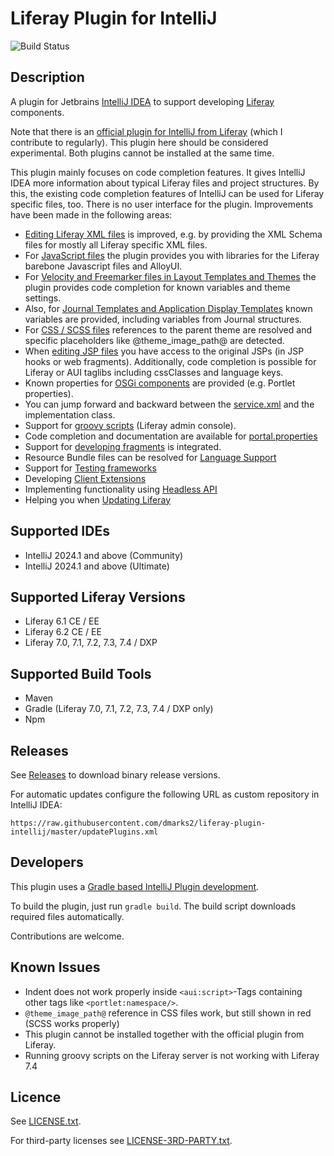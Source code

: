<!--
  Title: Liferay Plugin for IntelliJ
  Description: A plugin for Jetbrains IntelliJ IDEA to support developing Liferay components.
  Author: dmarks2
  -->
  
Liferay Plugin for IntelliJ
===========================
![Build Status](https://github.com/dmarks2/liferay-plugin-intellij/actions/workflows/liferay-plugin-intellij.yml/badge.svg)

Description
-----------
A plugin for Jetbrains [IntelliJ IDEA](https://www.jetbrains.com/idea/) to support developing [Liferay](http://www.liferay.com/) components. 

Note that there is an [official plugin for IntelliJ from Liferay](https://plugins.jetbrains.com/plugin/10739-liferay) (which I contribute to regularly). This plugin here should be 
considered experimental. Both plugins cannot be installed at the same time.

This plugin mainly focuses on code completion features. It gives IntelliJ IDEA more information about typical Liferay files and project structures. 
By this, the existing code completion features of IntelliJ can be used for Liferay specific files, too. There is no user interface
for the plugin. Improvements have been made in the following areas:

* [Editing Liferay XML files](documentation/xml_files.md) is improved, e.g. by providing the XML Schema files for mostly all Liferay specific XML files. 
* For [JavaScript files](documentation/js_files.md) the plugin provides you with libraries for the Liferay barebone Javascript files and AlloyUI. 
* For [Velocity and Freemarker files in Layout Templates and Themes](documentation/vtl_ftl_files.md) the plugin provides code completion for known variables and theme settings.
* Also, for [Journal Templates and Application Display Templates](documentation/structures_templates_adt.md) known variables are provided, including variables from Journal structures.
* For [CSS / SCSS files](documentation/scss_files.md) references to the parent theme are resolved and specific placeholders like @theme_image_path@ are detected. 
* When [editing JSP files](documentation/jsp_files.md) you have access to the original JSPs (in JSP hooks or web fragments). Additionally, code completion is possible for Liferay or AUI taglibs including cssClasses and language keys.
* Known properties for [OSGi components](documentation/osgi_components.md) are provided (e.g. Portlet properties).
* You can jump forward and backward between the [service.xml](documentation/service_xml.md) and the implementation class.
* Support for [groovy scripts](documentation/groovy.md) (Liferay admin console).
* Code completion and documentation are available for [portal.properties](documentation/portalprops.md)
* Support for [developing fragments](documentation/fragments.md) is integrated.
* Resource Bundle files can be resolved for [Language Support](documentation/language_support.md)
* Support for [Testing frameworks](documentation/testing.md)
* Developing [Client Extensions](documentation/client_extensions.md)
* Implementing functionality using [Headless API](documentation/headless.md)
* Helping you when [Updating Liferay](documentation/updates.md)

Supported IDEs
--------------
* IntelliJ 2024.1 and above (Community)
* IntelliJ 2024.1 and above (Ultimate)

Supported Liferay Versions
--------------------------
* Liferay 6.1 CE / EE
* Liferay 6.2 CE / EE
* Liferay 7.0, 7.1, 7.2, 7.3, 7.4 / DXP

Supported Build Tools
---------------------
* Maven
* Gradle (Liferay 7.0, 7.1, 7.2, 7.3, 7.4 / DXP only)
* Npm 

Releases
--------

See [Releases](https://github.com/dmarks2/liferay-plugin-intellij/releases) to download binary release versions.

For automatic updates configure the following URL as custom repository in IntelliJ IDEA:

    https://raw.githubusercontent.com/dmarks2/liferay-plugin-intellij/master/updatePlugins.xml

Developers
----------
This plugin uses a [Gradle based IntelliJ Plugin development](http://www.jetbrains.org/intellij/sdk/docs/tutorials/build_system/prerequisites.html).

To build the plugin, just run ```gradle build```. The build script downloads required files automatically.

Contributions are welcome.

Known Issues
------------
* Indent does not work properly inside ``<aui:script>``-Tags containing other tags like ``<portlet:namespace/>``.
* ``@theme_image_path@`` reference in CSS files work, but still shown in red (SCSS works properly)
* This plugin cannot be installed together with the official plugin from Liferay.
* Running groovy scripts on the Liferay server is not working with Liferay 7.4

Licence
-------

See [LICENSE.txt](LICENSE.txt).

For third-party licenses see [LICENSE-3RD-PARTY.txt](LICENSE-3RD-PARTY.txt).
